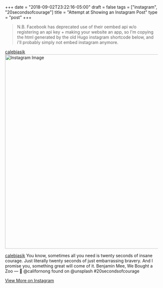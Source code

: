 +++
date = "2018-09-02T23:22:16-05:00"
draft = false
tags = ["instagram", "20secondsofcourage"]
title = "Attempt at Showing an Instagram Post"
type = "post"
+++

> N.B. Facebook has deprecated use of their oembed api w/o registering an api key + making your website an app, so I'm copying the html generated by the old Hugo instagram shortcode below, and i'll probably simply not embed instagram anymore.


<div class="__h_instagram s_instagram_simple card" style="max-width: 640px">
	<div class="card-header">
    <a href="https://www.instagram.com/calebjasik" class="card-link">calebjasik</a>
  </div>
	<a href="https://instagram.com/p/BmvyRlcgX9U/" rel="noopener" target="_blank"><img class="card-img-top img-fluid" src="https://scontent-iad3-1.cdninstagram.com/v/t51.2885-15/sh0.08/e35/s640x640/38837925_251150062202435_643293488560996352_n.jpg?_nc_ht=scontent-iad3-1.cdninstagram.com&amp;_nc_cat=111&amp;_nc_ohc=XZ9OkyfvaycAX_ZUmQ6&amp;oh=eb139a44638927e15db75dce059b12d8&amp;oe=5F66F06E" width="640"  height="638" alt="Instagram Image"></a>
	<div class="card-body">
		<p class="card-text"><a href="https://www.instagram.com/calebjasik" class="card-link">calebjasik</a> You know, sometimes all you need is twenty seconds of insane courage. Just literally twenty seconds of just embarrassing bravery. And I promise you, something great will come of it.
Benjamin Mee, We Bought a Zoo
—
📸 @californong found on @unsplash 
#20secondsofcourage</p>
		<a href="https://www.instagram.com/calebjasik" class="card-link">View More on Instagram</a>
	</div>
</div
